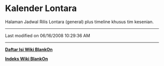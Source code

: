 # Kalender Lontara

Halaman Jadwal Rilis Lontara (general) plus timeline khusus tim kesenian.


---
Last modified on 06/16/2008 10:29:36 AM

---
[**Daftar Isi Wiki BlankOn**](/wiki/DaftarIsi/index.html)
 
[**Indeks Wiki BlankOn**](/wiki/Indeks.html)
